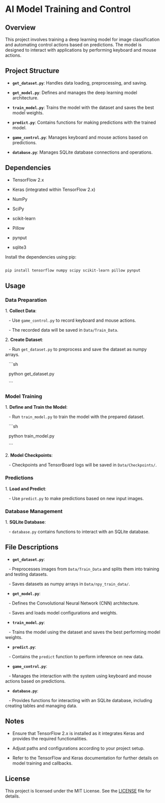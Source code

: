# AI Model Training and Control

## Overview

This project involves training a deep learning model for image classification and automating control actions based on predictions. The model is designed to interact with applications by performing keyboard and mouse actions.

## Project Structure

- **`get_dataset.py`**: Handles data loading, preprocessing, and saving.

- **`get_model.py`**: Defines and manages the deep learning model architecture.

- **`train_model.py`**: Trains the model with the dataset and saves the best model weights.

- **`predict.py`**: Contains functions for making predictions with the trained model.

- **`game_control.py`**: Manages keyboard and mouse actions based on predictions.

- **`database.py`**: Manages SQLite database connections and operations.

## Dependencies

- TensorFlow 2.x

- Keras (integrated within TensorFlow 2.x)

- NumPy

- SciPy

- scikit-learn

- Pillow

- pynput

- sqlite3

Install the dependencies using pip:

```sh

pip install tensorflow numpy scipy scikit-learn pillow pynput

```

## Usage

### Data Preparation

1\. **Collect Data**:

   - Use `game_control.py` to record keyboard and mouse actions.

   - The recorded data will be saved in `Data/Train_Data`.

2\. **Create Dataset**:

   - Run `get_dataset.py` to preprocess and save the dataset as numpy arrays.

   ```sh

   python get_dataset.py

   ```

### Model Training

1\. **Define and Train the Model**:

   - Run `train_model.py` to train the model with the prepared dataset.

   ```sh

   python train_model.py

   ```

2\. **Model Checkpoints**:

   - Checkpoints and TensorBoard logs will be saved in `Data/Checkpoints/`.

### Predictions

1\. **Load and Predict**:

   - Use `predict.py` to make predictions based on new input images.

### Database Management

1\. **SQLite Database**:

   - `database.py` contains functions to interact with an SQLite database.

## File Descriptions

- **`get_dataset.py`**: 

   - Preprocesses images from `Data/Train_Data` and splits them into training and testing datasets.

   - Saves datasets as numpy arrays in `Data/npy_train_data/`.

- **`get_model.py`**:

   - Defines the Convolutional Neural Network (CNN) architecture.

   - Saves and loads model configurations and weights.

- **`train_model.py`**:

   - Trains the model using the dataset and saves the best performing model weights.

- **`predict.py`**:

   - Contains the `predict` function to perform inference on new data.

- **`game_control.py`**:

   - Manages the interaction with the system using keyboard and mouse actions based on predictions.

- **`database.py`**:

   - Provides functions for interacting with an SQLite database, including creating tables and managing data.

## Notes

- Ensure that TensorFlow 2.x is installed as it integrates Keras and provides the required functionalities.

- Adjust paths and configurations according to your project setup.

- Refer to the TensorFlow and Keras documentation for further details on model training and callbacks.

## License

This project is licensed under the MIT License. See the [LICENSE](LICENSE) file for details.
